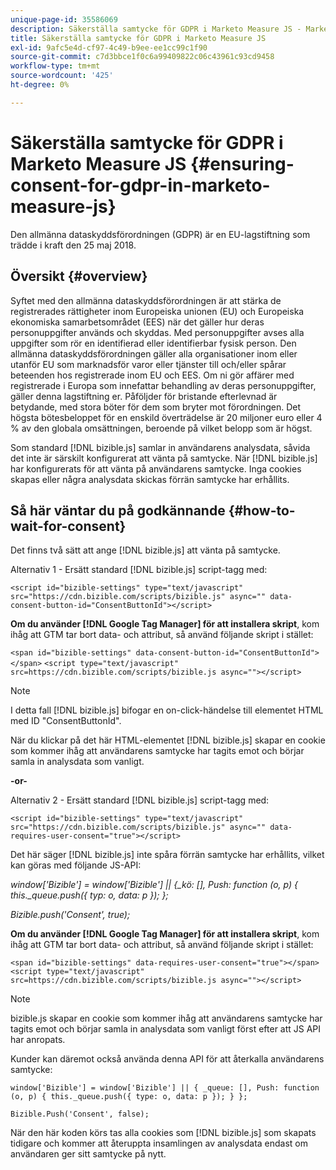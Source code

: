 ```yaml
---
unique-page-id: 35586069
description: Säkerställa samtycke för GDPR i Marketo Measure JS - Marketo Measure - produktdokumentation
title: Säkerställa samtycke för GDPR i Marketo Measure JS
exl-id: 9afc5e4d-cf97-4c49-b9ee-ee1cc99c1f90
source-git-commit: c7d3bbce1f0c6a99409822c06c43961c93cd9458
workflow-type: tm+mt
source-wordcount: '425'
ht-degree: 0%

---
```


# Säkerställa samtycke för GDPR i Marketo Measure JS {#ensuring-consent-for-gdpr-in-marketo-measure-js}

Den allmänna dataskyddsförordningen (GDPR) är en EU-lagstiftning som trädde i kraft den 25 maj 2018.

## Översikt {#overview}

Syftet med den allmänna dataskyddsförordningen är att stärka de registrerades rättigheter inom Europeiska unionen (EU) och Europeiska ekonomiska samarbetsområdet (EES) när det gäller hur deras personuppgifter används och skyddas. Med personuppgifter avses alla uppgifter som rör en identifierad eller identifierbar fysisk person. Den allmänna dataskyddsförordningen gäller alla organisationer inom eller utanför EU som marknadsför varor eller tjänster till och/eller spårar beteenden hos registrerade inom EU och EES. Om ni gör affärer med registrerade i Europa som innefattar behandling av deras personuppgifter, gäller denna lagstiftning er. Påföljder för bristande efterlevnad är betydande, med stora böter för dem som bryter mot förordningen. Det högsta bötesbeloppet för en enskild överträdelse är 20 miljoner euro eller 4 % av den globala omsättningen, beroende på vilket belopp som är högst.

Som standard [!DNL bizible.js] samlar in användarens analysdata, såvida det inte är särskilt konfigurerat att vänta på samtycke. När [!DNL bizible.js] har konfigurerats för att vänta på användarens samtycke. Inga cookies skapas eller några analysdata skickas förrän samtycke har erhållits.

## Så här väntar du på godkännande {#how-to-wait-for-consent}

Det finns två sätt att ange [!DNL bizible.js] att vänta på samtycke.

Alternativ 1 - Ersätt standard [!DNL bizible.js] script-tagg med:

`<script id="bizible-settings" type="text/javascript" src="https://cdn.bizible.com/scripts/bizible.js" async="" data-consent-button-id="ConsentButtonId"></script>`

**Om du använder [!DNL Google Tag Manager] för att installera skript**, kom ihåg att GTM tar bort data- och attribut, så använd följande skript i stället:

`<span id="bizible-settings" data-consent-button-id="ConsentButtonId"></span>`
`<script type="text/javascript" src=https://cdn.bizible.com/scripts/bizible.js async=""></script>`

>[!NOTE]
>
>I detta fall [!DNL bizible.js] bifogar en on-click-händelse till elementet HTML med ID &quot;ConsentButtonId&quot;.

När du klickar på det här HTML-elementet [!DNL bizible.js] skapar en cookie som kommer ihåg att användarens samtycke har tagits emot och börjar samla in analysdata som vanligt.

**-or-**

Alternativ 2 - Ersätt standard [!DNL bizible.js] script-tagg med:

`<script id="bizible-settings" type="text/javascript" src="https://cdn.bizible.com/scripts/bizible.js" async="" data-requires-user-consent="true"></script>`

Det här säger [!DNL bizible.js] inte spåra förrän samtycke har erhållits, vilket kan göras med följande JS-API:

*window[&#39;Bizible&#39;] = window[&#39;Bizible&#39;] || {_kö: [], Push: function (o, p) { this._queue.push({ typ: o, data: p }); };*

*Bizible.push(&#39;Consent&#39;, true);*

**Om du använder [!DNL Google Tag Manager] för att installera skript**, kom ihåg att GTM tar bort data- och attribut, så använd följande skript i stället:

`<span id="bizible-settings" data-requires-user-consent="true"></span>`
`<script type="text/javascript" src=https://cdn.bizible.com/scripts/bizible.js async=""></script>`

>[!NOTE]
>
>bizible.js skapar en cookie som kommer ihåg att användarens samtycke har tagits emot och börjar samla in analysdata som vanligt först efter att JS API har anropats.

Kunder kan däremot också använda denna API för att återkalla användarens samtycke:

`window['Bizible'] = window['Bizible'] || { _queue: [], Push: function (o, p) { this._queue.push({ type: o, data: p }); } };`

`Bizible.Push('Consent', false);`

När den här koden körs tas alla cookies som [!DNL bizible.js] som skapats tidigare och kommer att återuppta insamlingen av analysdata endast om användaren ger sitt samtycke på nytt.
